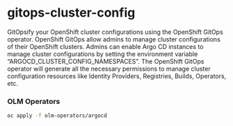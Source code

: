 # gitops-cluster-config
GitOpsify your OpenShift cluster configurations using the OpenShift GitOps operator. OpenShift GitOps allow admins to manage cluster configurations of their OpenShift clusters. Admins can enable Argo CD instances to manage cluster configurations by setting the environment variable “ARGOCD_CLUSTER_CONFIG_NAMESPACES”. The OpenShift GitOps operator will generate all the necessary permissions to manage cluster configuration resources like Identity Providers, Registries, Builds, Operators, etc.

### OLM Operators

```bash
oc apply -f olm-operators/argocd
```